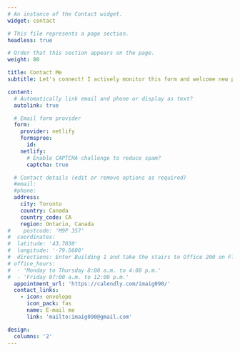 ```yaml
---
# An instance of the Contact widget.
widget: contact

# This file represents a page section.
headless: true

# Order that this section appears on the page.
weight: 80

title: Contact Me
subtitle: Let's connect! I actively monitor this form and welcome new project opportunities.

content:
  # Automatically link email and phone or display as text?
  autolink: true

  # Email form provider
  form:
    provider: netlify
    formspree:
      id:
    netlify:
      # Enable CAPTCHA challenge to reduce spam?
      captcha: true

  # Contact details (edit or remove options as required)
  #email: 
  #phone: 
  address:
    city: Toronto
    country: Canada
    country_code: CA
    region: Ontario, Canada
#    postcode: 'M9P 3S7'
#  coordinates:
#  latitude: '43.7030'
#  longitude: '-79.5600'
#  directions: Enter Building 1 and take the stairs to Office 200 on Floor 2
# office_hours:
#  - 'Monday to Thursday 8:00 a.m. to 4:00 p.m.'
#  - 'Friday 07:00 a.m. to 12:00 p.m.'
  appointment_url: 'https://calendly.com/imaig090/'
  contact_links:
    - icon: envelope
      icon_pack: fas
      name: E-mail me
      link: 'mailto:imaig090@gmail.com'

design:
  columns: '2'
--- 
```

